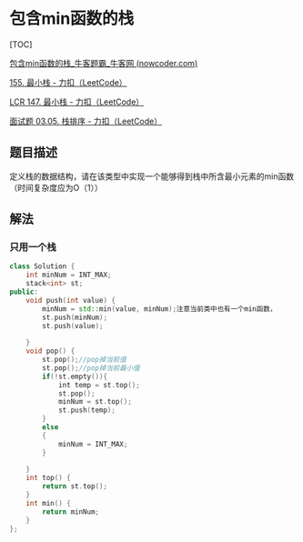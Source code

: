 # 包含min函数的栈

[TOC]

[包含min函数的栈_牛客题霸_牛客网 (nowcoder.com)](https://www.nowcoder.com/practice/4c776177d2c04c2494f2555c9fcc1e49?tpId=13&&tqId=11173&rp=1&ru=/ta/coding-interviews&qru=/ta/coding-interviews/question-ranking)

[155. 最小栈 - 力扣（LeetCode）](https://leetcode.cn/problems/min-stack/description/)

[LCR 147. 最小栈 - 力扣（LeetCode）](https://leetcode.cn/problems/bao-han-minhan-shu-de-zhan-lcof/)

[面试题 03.05. 栈排序 - 力扣（LeetCode）](https://leetcode.cn/problems/sort-of-stacks-lcci/description/)



## 题目描述

定义栈的数据结构，请在该类型中实现一个能够得到栈中所含最小元素的min函数（时间复杂度应为O（1））



## 解法

### 只用一个栈

```c++
class Solution {
    int minNum = INT_MAX;
    stack<int> st;
public:
    void push(int value) {
        minNum = std::min(value, minNum);注意当前类中也有一个min函数，
        st.push(minNum);
        st.push(value);
        
    }
    void pop() {
        st.pop();//pop掉当前值
        st.pop();//pop掉当前最小值
        if(!st.empty()){
            int temp = st.top();
            st.pop();
            minNum = st.top();
            st.push(temp);
        }
        else
        {
            minNum = INT_MAX;
        }
       
    }
    int top() {
        return st.top();
    }
    int min() {
        return minNum;
    }
};
```

